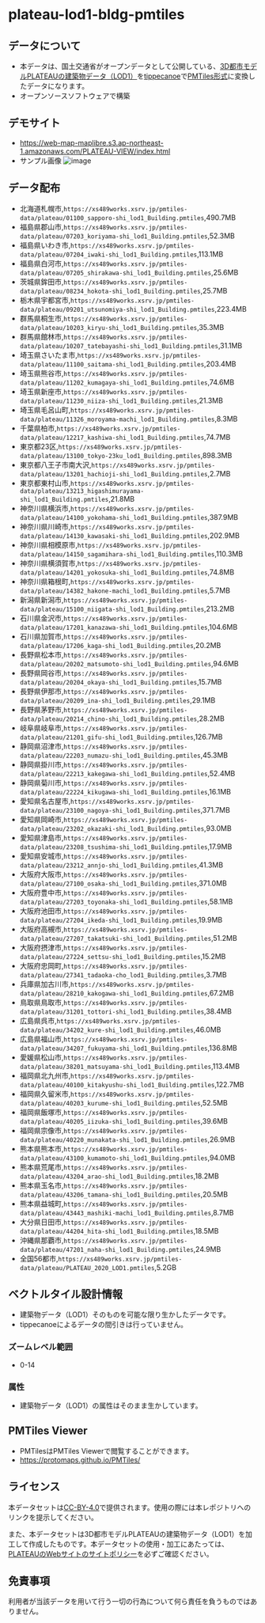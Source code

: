 # plateau-lod1-bldg-pmtiles

## データについて
- 本データは、国土交通省がオープンデータとして公開している、[3D都市モデルPLATEAUの建築物データ（LOD1）](https://www.geospatial.jp/ckan/dataset/plateau)を[tippecanoe](https://github.com/felt/tippecanoe)で[PMTiles形式](https://github.com/protomaps/PMTiles)に変換したデータになります。
- オープンソースソフトウェアで構築

## デモサイト
- https://web-map-maplibre.s3.ap-northeast-1.amazonaws.com/PLATEAU-VIEW/index.html
- サンプル画像
![image](https://user-images.githubusercontent.com/71203808/229964151-e36e8b39-921c-45fb-bf73-f888cd54b271.png)

## データ配布
- 北海道札幌市,`https://xs489works.xsrv.jp/pmtiles-data/plateau/01100_sapporo-shi_lod1_Building.pmtiles`,490.7MB
- 福島県郡山市,`https://xs489works.xsrv.jp/pmtiles-data/plateau/07203_koriyama-shi_lod1_Building.pmtiles`,52.3MB 
- 福島県いわき市,`https://xs489works.xsrv.jp/pmtiles-data/plateau/07204_iwaki-shi_lod1_Building.pmtiles`,113.1MB 
- 福島県白河市,`https://xs489works.xsrv.jp/pmtiles-data/plateau/07205_shirakawa-shi_lod1_Building.pmtiles`,25.6MB
- 茨城県鉾田市,`https://xs489works.xsrv.jp/pmtiles-data/plateau/08234_hokota-shi_lod1_Building.pmtiles`,25.7MB
- 栃木県宇都宮市,`https://xs489works.xsrv.jp/pmtiles-data/plateau/09201_utsunomiya-shi_lod1_Building.pmtiles`,223.4MB
- 群馬県桐生市,`https://xs489works.xsrv.jp/pmtiles-data/plateau/10203_kiryu-shi_lod1_Building.pmtiles`,35.3MB
- 群馬県館林市,`https://xs489works.xsrv.jp/pmtiles-data/plateau/10207_tatebayashi-shi_lod1_Building.pmtiles`,31.1MB
- 埼玉県さいたま市,`https://xs489works.xsrv.jp/pmtiles-data/plateau/11100_saitama-shi_lod1_Building.pmtiles`,203.4MB
- 埼玉県熊谷市,`https://xs489works.xsrv.jp/pmtiles-data/plateau/11202_kumagaya-shi_lod1_Building.pmtiles`,74.6MB
- 埼玉県新座市,`https://xs489works.xsrv.jp/pmtiles-data/plateau/11230_niiza-shi_lod1_Building.pmtiles`,21.3MB
- 埼玉県毛呂山町,`https://xs489works.xsrv.jp/pmtiles-data/plateau/11326_moroyama-machi_lod1_Building.pmtiles`,8.3MB
- 千葉県柏市,`https://xs489works.xsrv.jp/pmtiles-data/plateau/12217_kashiwa-shi_lod1_Building.pmtiles`,74.7MB
- 東京都23区,`https://xs489works.xsrv.jp/pmtiles-data/plateau/13100_tokyo-23ku_lod1_Building.pmtiles`,898.3MB
- 東京都八王子市南大沢,`https://xs489works.xsrv.jp/pmtiles-data/plateau/13201_hachioji-shi_lod1_Building.pmtiles`,2.7MB
- 東京都東村山市,`https://xs489works.xsrv.jp/pmtiles-data/plateau/13213_higashimurayama-shi_lod1_Building.pmtiles`,21.8MB
- 神奈川県横浜市,`https://xs489works.xsrv.jp/pmtiles-data/plateau/14100_yokohama-shi_lod1_Building.pmtiles`,387.9MB
- 神奈川県川崎市,`https://xs489works.xsrv.jp/pmtiles-data/plateau/14130_kawasaki-shi_lod1_Building.pmtiles`,202.9MB
- 神奈川県相模原市,`https://xs489works.xsrv.jp/pmtiles-data/plateau/14150_sagamihara-shi_lod1_Building.pmtiles`,110.3MB
- 神奈川県横須賀市,`https://xs489works.xsrv.jp/pmtiles-data/plateau/14201_yokosuka-shi_lod1_Building.pmtiles`,74.8MB
- 神奈川県箱根町,`https://xs489works.xsrv.jp/pmtiles-data/plateau/14382_hakone-machi_lod1_Building.pmtiles`,5.7MB
- 新潟県新潟市,`https://xs489works.xsrv.jp/pmtiles-data/plateau/15100_niigata-shi_lod1_Building.pmtiles`,213.2MB
- 石川県金沢市,`https://xs489works.xsrv.jp/pmtiles-data/plateau/17201_kanazawa-shi_lod1_Building.pmtiles`,104.6MB
- 石川県加賀市,`https://xs489works.xsrv.jp/pmtiles-data/plateau/17206_kaga-shi_lod1_Building.pmtiles`,20.2MB
- 長野県松本市,`https://xs489works.xsrv.jp/pmtiles-data/plateau/20202_matsumoto-shi_lod1_Building.pmtiles`,94.6MB
- 長野県岡谷市,`https://xs489works.xsrv.jp/pmtiles-data/plateau/20204_okaya-shi_lod1_Building.pmtiles`,15.7MB
- 長野県伊那市,`https://xs489works.xsrv.jp/pmtiles-data/plateau/20209_ina-shi_lod1_Building.pmtiles`,29.1MB
- 長野県茅野市,`https://xs489works.xsrv.jp/pmtiles-data/plateau/20214_chino-shi_lod1_Building.pmtiles`,28.2MB
- 岐阜県岐阜市,`https://xs489works.xsrv.jp/pmtiles-data/plateau/21201_gifu-shi_lod1_Building.pmtiles`,126.7MB
- 静岡県沼津市,`https://xs489works.xsrv.jp/pmtiles-data/plateau/22203_numazu-shi_lod1_Building.pmtiles`,45.3MB
- 静岡県掛川市,`https://xs489works.xsrv.jp/pmtiles-data/plateau/22213_kakegawa-shi_lod1_Building.pmtiles`,52.4MB
- 静岡県菊川市,`https://xs489works.xsrv.jp/pmtiles-data/plateau/22224_kikugawa-shi_lod1_Building.pmtiles`,16.1MB
- 愛知県名古屋市,`https://xs489works.xsrv.jp/pmtiles-data/plateau/23100_nagoya-shi_lod1_Building.pmtiles`,371.7MB
- 愛知県岡崎市,`https://xs489works.xsrv.jp/pmtiles-data/plateau/23202_okazaki-shi_lod1_Building.pmtiles`,93.0MB
- 愛知県津島市,`https://xs489works.xsrv.jp/pmtiles-data/plateau/23208_tsushima-shi_lod1_Building.pmtiles`,17.9MB
- 愛知県安城市,`https://xs489works.xsrv.jp/pmtiles-data/plateau/23212_annjo-shi_lod1_Building.pmtiles`,41.3MB
- 大阪府大阪市,`https://xs489works.xsrv.jp/pmtiles-data/plateau/27100_osaka-shi_lod1_Building.pmtiles`,371.0MB
- 大阪府豊中市,`https://xs489works.xsrv.jp/pmtiles-data/plateau/27203_toyonaka-shi_lod1_Building.pmtiles`,58.1MB
- 大阪府池田市,`https://xs489works.xsrv.jp/pmtiles-data/plateau/27204_ikeda-shi_lod1_Building.pmtiles`,19.9MB
- 大阪府高槻市,`https://xs489works.xsrv.jp/pmtiles-data/plateau/27207_takatsuki-shi_lod1_Building.pmtiles`,51.2MB
- 大阪府摂津市,`https://xs489works.xsrv.jp/pmtiles-data/plateau/27224_settsu-shi_lod1_Building.pmtiles`,15.2MB
- 大阪府忠岡町,`https://xs489works.xsrv.jp/pmtiles-data/plateau/27341_tadaoka-cho_lod1_Building.pmtiles`,3.7MB
- 兵庫県加古川市,`https://xs489works.xsrv.jp/pmtiles-data/plateau/28210_kakogawa-shi_lod1_Building.pmtiles`,67.2MB
- 鳥取県鳥取市,`https://xs489works.xsrv.jp/pmtiles-data/plateau/31201_tottori-shi_lod1_Building.pmtiles`,38.4MB
- 広島県呉市,`https://xs489works.xsrv.jp/pmtiles-data/plateau/34202_kure-shi_lod1_Building.pmtiles`,46.0MB
- 広島県福山市,`https://xs489works.xsrv.jp/pmtiles-data/plateau/34207_fukuyama-shi_lod1_Building.pmtiles`,136.8MB
- 愛媛県松山市,`https://xs489works.xsrv.jp/pmtiles-data/plateau/38201_matsuyama-shi_lod1_Building.pmtiles`,113.4MB
- 福岡県北九州市,`https://xs489works.xsrv.jp/pmtiles-data/plateau/40100_kitakyushu-shi_lod1_Building.pmtiles`,122.7MB
- 福岡県久留米市,`https://xs489works.xsrv.jp/pmtiles-data/plateau/40203_kurume-shi_lod1_Building.pmtiles`,52.5MB
- 福岡県飯塚市,`https://xs489works.xsrv.jp/pmtiles-data/plateau/40205_iizuka-shi_lod1_Building.pmtiles`,39.6MB
- 福岡県宗像市,`https://xs489works.xsrv.jp/pmtiles-data/plateau/40220_munakata-shi_lod1_Building.pmtiles`,26.9MB
- 熊本県熊本市,`https://xs489works.xsrv.jp/pmtiles-data/plateau/43100_kumamoto-shi_lod1_Building.pmtiles`,94.0MB
- 熊本県荒尾市,`https://xs489works.xsrv.jp/pmtiles-data/plateau/43204_arao-shi_lod1_Building.pmtiles`,18.2MB
- 熊本県玉名市,`https://xs489works.xsrv.jp/pmtiles-data/plateau/43206_tamana-shi_lod1_Building.pmtiles`,20.5MB
- 熊本県益城町,`https://xs489works.xsrv.jp/pmtiles-data/plateau/43443_mashiki-machi_lod1_Building.pmtiles`,8.7MB
- 大分県日田市,`https://xs489works.xsrv.jp/pmtiles-data/plateau/44204_hita-shi_lod1_Building.pmtiles`,18.5MB
- 沖縄県那覇市,`https://xs489works.xsrv.jp/pmtiles-data/plateau/47201_naha-shi_lod1_Building.pmtiles`,24.9MB
- 全国56都市,`https://xs489works.xsrv.jp/pmtiles-data/plateau/PLATEAU_2020_LOD1.pmtiles`,5.2GB

## ベクトルタイル設計情報
- 建築物データ（LOD1）そのものを可能な限り生かしたデータです。
- tippecanoeによるデータの間引きは行っていません。

### ズームレベル範囲
- 0-14

### 属性
- 建築物データ（LOD1）の属性はそのまま生かしています。

## PMTiles Viewer
- PMTilesはPMTiles Viewerで閲覧することができます。
- https://protomaps.github.io/PMTiles/

## ライセンス
本データセットは[CC-BY-4.0](https://github.com/shi-works/plateau-bldg-lod1-pmtiles/blob/main/LICENSE)で提供されます。使用の際には本レポジトリへのリンクを提示してください。

また、本データセットは3D都市モデルPLATEAUの建築物データ（LOD1）を加工して作成したものです。本データセットの使用・加工にあたっては、[PLATEAUのWebサイトのサイトポリシー](https://www.mlit.go.jp/plateau/site-policy/)を必ずご確認ください。

## 免責事項
利用者が当該データを用いて行う一切の行為について何ら責任を負うものではありません。
